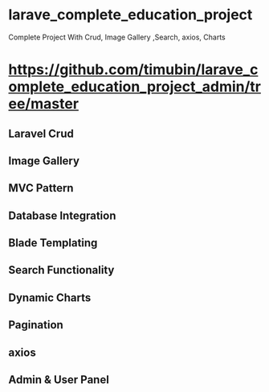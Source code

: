 # larave_complete_education_project
Complete Project With Crud, Image Gallery ,Search, axios, Charts

# https://github.com/timubin/larave_complete_education_project_admin/tree/master

## Laravel Crud 
## Image Gallery
## MVC Pattern 
## Database Integration 
## Blade Templating 
## Search Functionality
## Dynamic Charts
## Pagination 
## axios 
## Admin & User Panel
